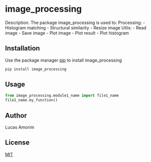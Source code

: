 # image_processing

Description. 
The package image_processing is used to:
    Processing:
            - Histogram matching
            - Structural similarity
            - Resize image
    Utils:
        - Read image
        - Save image
        - Plot image
        - Plot result
        - Plot histogram
    

## Installation

Use the package manager [pip](https://pip.pypa.io/en/stable/) to install image_processing

```bash
pip install image_processing
```

## Usage

```python
from image_processing.module1_name import file1_name
file1_name.my_function()
```

## Author
Lucas Amorim

## License
[MIT](https://choosealicense.com/licenses/mit/)